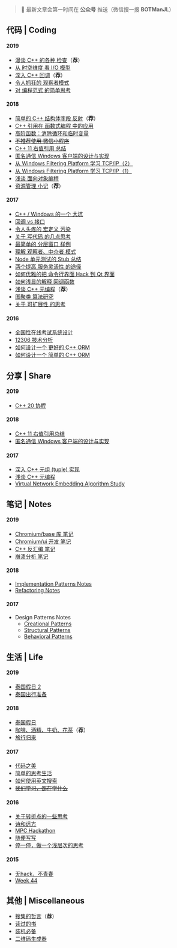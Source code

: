 ﻿
> 🔔 最新文章会第一时间在 **公众号** 推送（微信搜一搜 **BOTManJL**）

## 代码 | Coding

#### 2019

- [漫谈 C++ 的各种 检查](2019/Cpp-Check.md)（**荐**）
- [从 时空维度 看 I/O 模型](2019/IO-Models.md)
- [深入 C++ 回调](2019/Inside-Cpp-Callback.md)（**荐**）
- [令人抓狂的 观察者模式](2019/Insane-Observer-Pattern.md)
- [对 编程范式 的简单思考](2019/Thinking-Programming-Paradigms.md)

#### 2018

- [简单的 C++ 结构体字段 反射](2018/Cpp-Struct-Field-Reflection.md)（**荐**）
- [C++ 引用在 函数式编程 中的应用](2018/Cpp-Reference-in-Functional.md)
- [高阶函数：消除循环和临时变量](2018/Higher-Order-Functions.md)
- [~~不推荐使用 微信小程序~~](2018/NOT-Wechat-App.md)
- [C++ 11 右值引用 总结](2018/Cpp-Rvalue-Reference.md)
- [匿名通信 Windows 客户端的设计与实现](2018/Anonymous-Communication-Client-Design.md)
- [从 Windows Filtering Platform 学习 TCP/IP（2）](2018/Learn-TCP-IP-from-WFP-2.md)
- [从 Windows Filtering Platform 学习 TCP/IP（1）](2018/Learn-TCP-IP-from-WFP-1.md)
- [浅谈 面向对象编程](2018/Object-Oriented-Programming.md)
- [资源管理 小记](2018/Resource-Management.md)（**荐**）

#### 2017

- [C++ / Windows 的一个 大坑](2017/Cpp-Windows-Crash.md)
- [回调 vs 接口](2017/Callback-vs-Interface.md)
- [令人头疼的 宏定义 污染](2017/Macro-Pollution.md)
- [关于 写代码 的几点思考](2017/Thinking-Coding.md)
- [最简单的 分层窗口 样例](2017/Minimal-Layered-Window-Example.md)
- [理解 观察者、中介者 模式](2017/Observer-Mediator-Explained.md)
- [Node 单元测试的 Stub 总结](2017/Node-Test-Stub.md)
- [两个提高 服务灵活性 的途径](2017/Improve-Flexibility.md)
- [如何优雅的把 命令行界面 Hack 到 Qt 界面](2017/Hack-Qt-GUI.md)
- [如何浅显的解释 回调函数](2017/Callback-Explained.md)
- [浅谈 C++ 元编程](2017/Cpp-Metaprogramming.md)（**荐**）
- [图聚类 算法研究](2017/Graph-Clustering-Study.md)
- [关于 可扩展性 的思考](2017/Thinking-Scalability.md)

#### 2016

- [全国性在线考试系统设计](2016/Exam-System-Design.md)
- [12306 技术分析](2016/12306-Architecture.md)
- [如何设计一个 更好的 C++ ORM](2016/How-to-Design-a-Better-Cpp-ORM.md)
- [如何设计一个 简单的 C++ ORM](2016/How-to-Design-a-Naive-Cpp-ORM.md)

## 分享 | Share

#### 2019

- [C++ 20 协程](2019/Cpp-Coroutine-Share.md)

#### 2018

- [C++ 11 右值引用总结](2018/Cpp-Rvalue-Reference-Share.md)
- [匿名通信 Windows 客户端的设计与实现](2018/Anonymous-Communication-Client-Design-Share.md)

#### 2017

- [深入 C++ 元组 (tuple) 实现](2017/Inside-Cpp-Tuple-Share.md)
- [浅谈 C++ 元编程](2017/Cpp-Metaprogramming-Share.md)
- [Virtual Network Embedding Algorithm Study](2017/Virtual-Network-Embedding-Study-Share.md)

## 笔记 | Notes

#### 2019

- [Chromium/base 库 笔记](2019/Chromium-Base-Notes.md)
- [Chromium/ui 开发 笔记](2019/Chromium-UI-Notes.md)
- [C++ 反汇编 笔记](2019/Cpp-Disassembly-Notes.md)
- [崩溃分析 笔记](2019/Crash-Analysis-Notes.md)

#### 2018

- [Implementation Patterns Notes](2018/Implementation-Patterns-Notes.md)
- [Refactoring Notes](2018/Refactoring-Notes.md)

#### 2017

- Design Patterns Notes
  - [Creational Patterns](2017/Design-Patterns-Notes-1.md)
  - [Structural Patterns](2017/Design-Patterns-Notes-2.md)
  - [Behavioral Patterns](2017/Design-Patterns-Notes-3.md)

## 生活 | Life

#### 2019

- [泰国假日 2](2019/Holiday-in-Thailand-2.md)
- [泰国出行准备](2019/Preparation-to-Thailand.md)

#### 2018

- [泰国假日](2018/Holiday-in-Thailand.md)
- [咖啡、酒精、牛奶、花茶](2018/Drinks.md)（**荐**）
- [旅行归来](2018/Back-from-a-Tour.md)

#### 2017

- [代码之美](2017/Beauty-of-Code.md)
- [简单的思考生活](2017/Thinking-Life.md)
- [如何使用英文搜索](2017/How-to-Search-English.md)
- [~~我们学习，都在学什么~~](2017/Thinking-College.md)

#### 2016

- [关于转折点的一些思考](2016/Turning-Point.md)
- [诗和远方](2016/Utopia-World.md)
- [MPC Hackathon](2016/MPC-Hackathon.md)
- [随便写写](2016/Life-Misc.md)
- [停一停，做一个浅层次的思考](2016/Thinking.md)

#### 2015

- [无hack，不青春](2015/MS-Campus-Hackathon.md)
- [Week 44](2015/Week-44.md)

## 其他 | Miscellaneous

- [搜集的哲言](misc/Quotes.md)（**荐**）
- [读过的书](misc/Books-Read.md)
- [装机必备](misc/Softwares-Must-Have.md)
- [二维码生成器](misc/QR-Code-Generator.md)
